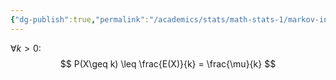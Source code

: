```yaml
---
{"dg-publish":true,"permalink":"/academics/stats/math-stats-1/markov-inequality/","created":"2025-01-09T11:56:01.614-05:00","updated":"2025-07-07T18:02:31.383-04:00"}
---
```


$\forall k>0 :$
$$
P(X\geq k) \leq \frac{E(X)}{k} = \frac{\mu}{k}
$$
